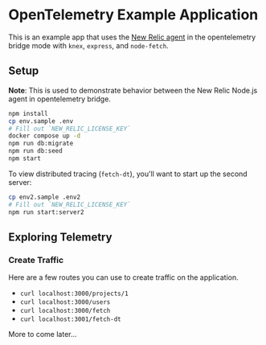 # OpenTelemetry Example Application

This is an example app that uses the [New Relic agent](https://github.com/newrelic/node-newrelic) in the opentelemetry bridge mode with `knex`, `express`, and `node-fetch`.

## Setup

**Note**: This is used to demonstrate behavior between the New Relic Node.js agent in opentelemetry bridge.

```sh
npm install
cp env.sample .env
# Fill out `NEW_RELIC_LICENSE_KEY`
docker compose up -d
npm run db:migrate
npm run db:seed
npm start
```

To view distributed tracing (`fetch-dt`), you'll want to start up the second server:

```sh
cp env2.sample .env2
# Fill out `NEW_RELIC_LICENSE_KEY`
npm run start:server2
```

## Exploring Telemetry

### Create Traffic

Here are a few routes you can use to create traffic on the application.

* `curl localhost:3000/projects/1`
* `curl localhost:3000/users`
* `curl localhost:3000/fetch`
* `curl localhost:3001/fetch-dt`

More to come later...
